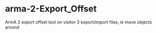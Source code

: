 # arma-2-Export_Offset
ArmA 2 export offset tool on visitor 3 export/import files, ie move objects around
